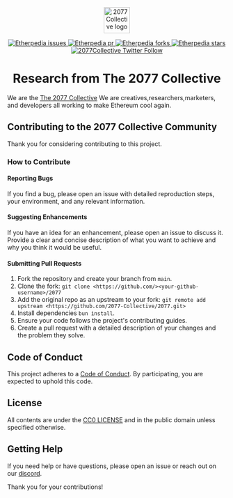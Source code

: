<div align="center">
  <img width="60px" src="https://github.com/frankiefab100/etherpedia/assets/46662771/0940ea2d-6b8c-4219-a7d9-2523987a818a" alt="2077 Collective logo" />
</br>  
  
<p>
<a href="https://github.com/2077-Collective/etherpedia/issues" target="blank">
<img src="https://img.shields.io/github/issues/2077-Collective/2077?style=flat" alt="Etherpedia issues"/>
</a>
<a href="https://github.com/2077-Collective/etherpedia/issues-pr" target="blank">
<img src="https://img.shields.io/github/issues-pr/2077-Collective/2077?style=flat" alt="Etherpedia pr"/>
</a>
 <a href="https://github.com/2077-Collective/etherpedia/fork" target="blank">
<img src="https://img.shields.io/github/forks/2077-Collective/2077?style=flat" alt="Etherpedia forks"/>
</a>
<a href="https://github.com/2077-Collective/etherpedia/stargazers" target="blank">
<img src="https://img.shields.io/github/stars/2077-Collective/2077?style=flat" alt="Etherpedia stars"/>
</a>
<a href="https://x.com/2077Collective" target="blank">
<img src="https://img.shields.io/twitter/follow/2077Collective?style=social" alt="2077Collective Twitter Follow"/>
</a>
</p>

 <h1>Research from The 2077 Collective</h1>
</div>

We are the [The 2077 Collective](https://2077.xyz) We are creatives,researchers,marketers, and developers all working to make Ethereum cool again.

## Contributing to the 2077 Collective Community
Thank you for considering contributing to this project.

### How to Contribute

#### Reporting Bugs

If you find a bug, please open an issue with detailed reproduction steps, your environment, and any relevant information.

#### Suggesting Enhancements
If you have an idea for an enhancement, please open an issue to discuss it. Provide a clear and concise description of what you want to achieve and why you think it would be useful.

#### Submitting Pull Requests
1. Fork the repository and create your branch from `main`.
2. Clone the fork: `git clone <https://github.com/><your-github-username>/2077`
3. Add the original repo as an upstream to your fork: 
`git remote add upstream <https://github.com/2077-Collective/2077.git>`
4. Install dependencies `bun install`.
5. Ensure your code follows the project's contributing guides.
6. Create a pull request with a detailed description of your changes and the problem they solve.

## Code of Conduct
This project adheres to a [Code of Conduct](CODE_OF_CONDUCT.md). By participating, you are expected to uphold this code.

## License
All contents are under the [CC0 LICENSE](./LICENSE) and in the public domain unless specified otherwise.

## Getting Help
If you need help or have questions, please open an issue or reach out on our [discord](http://discord.gg/2077collective).

Thank you for your contributions!

